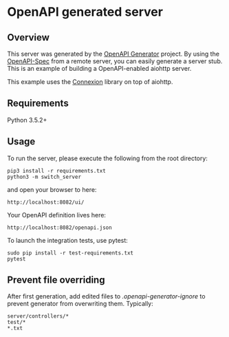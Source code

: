 # OpenAPI generated server

## Overview

This server was generated by the [OpenAPI Generator](https://openapi-generator.tech) project. By using the
[OpenAPI-Spec](https://openapis.org) from a remote server, you can easily generate a server stub. This
is an example of building a OpenAPI-enabled aiohttp server.

This example uses the [Connexion](https://github.com/zalando/connexion) library on top of aiohttp.

## Requirements

Python 3.5.2+

## Usage

To run the server, please execute the following from the root directory:

```
pip3 install -r requirements.txt
python3 -m switch_server
```

and open your browser to here:

```
http://localhost:8082/ui/
```

Your OpenAPI definition lives here:

```
http://localhost:8082/openapi.json
```

To launch the integration tests, use pytest:

```
sudo pip install -r test-requirements.txt
pytest
```

## Prevent file overriding

After first generation, add edited files to _.openapi-generator-ignore_ to prevent generator from overwriting them.
Typically:

```
server/controllers/*
test/*
*.txt
```
